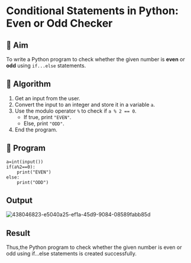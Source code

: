 # Conditional Statements in Python: Even or Odd Checker

## 🎯 Aim
To write a Python program to check whether the given number is **even** or **odd** using `if...else` statements.

## 🧠 Algorithm
1. Get an input from the user.
2. Convert the input to an integer and store it in a variable `a`.
3. Use the modulo operator `%` to check if `a % 2 == 0`.
   - If true, print `"EVEN"`.
   - Else, print `"ODD"`.
4. End the program.

## 🧾 Program
~~~
a=int(input())
if(a%2==0):
    print("EVEN")
else:
    print("ODD")
~~~
## Output
![438046823-e5040a25-ef1a-45d9-9084-08589fabb85d](https://github.com/user-attachments/assets/2f4a4a5f-100b-4d89-8646-a77e6b04630a)

## Result
Thus,the Python program to check whether the given number is even or odd using if...else statements is created successfully.
